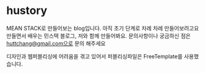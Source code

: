 # hustory
MEAN STACK로 만들어보는 blog입니다. 아직 초기 단계로 차례 차례 만들어보려고요
만들면서 배우는 민스택 블로그, 저와 함께 만들어봐요.
문의사항이나 궁금하신 점은 huttchang@gmail.com으로 문의 해주세요

디자인과 웹퍼블리싱에 어려움을 겪고 있어서 퍼블리싱파일은 FreeTemplate를 사용했습니다.

